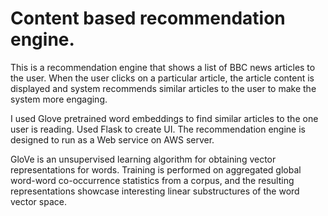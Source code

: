 # Content based recommendation engine.

This is a recommendation engine that shows a list of BBC news articles to the user. When the user clicks on a particular article, the article content is displayed and system recommends similar articles to the user to make the system more engaging.

I used Glove pretrained word embeddings to find similar articles to the one user is reading. Used Flask to create UI. The recommendation engine is designed to run as a Web service on AWS server.

GloVe is an unsupervised learning algorithm for obtaining vector representations for words. Training is performed on aggregated global word-word co-occurrence statistics from a corpus, and the resulting representations showcase interesting linear substructures of the word vector space.

